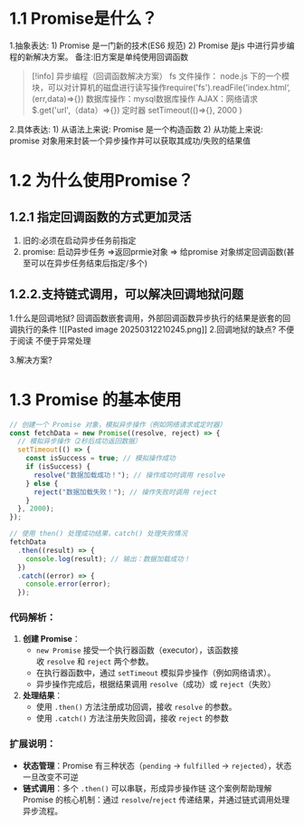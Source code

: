 # 1.1 Promise是什么？

1.抽象表达:
	1) Promise 是一门新的技术(ES6 规范)
	2) Promise 是js 中进行异步编程的新解决方案。 备注:旧方案是单纯使用回调函数
	   
>[!info] 异步编程（回调函数解决方案）
> fs 文件操作： node.js 下的一个模块，可以对计算机的磁盘进行读写操作require('fs').readFile('index.html‘,(err,data)=>{})
> 数据库操作：mysql数据库操作
> AJAX：网络请求 $.get('url',（data）=>{})
> 定时器 setTimeout(()=>{}, 2000 )

2.具体表达:
	1) 从语法上来说: Promise 是一个构造函数
	2) 从功能上来说: promise 对象用来封装一个异步操作并可以获取其成功/失败的结果值


# 1.2 为什么使用Promise？
## 1.2.1 指定回调函数的方式更加灵活
1. 旧的:必须在启动异步任务前指定
2. promise: 启动异步任务 =>返回prmie对象 => 给promise 对象绑定回调函数(甚至可以在异步任务结束后指定/多个)
## 1.2.2.支持链式调用，可以解决回调地狱问题
1.什么是回调地狱?
回调函数嵌套调用，外部回调函数异步执行的结果是嵌套的回调执行的条件
![[Pasted image 20250312210245.png]]
2.回调地狱的缺点?
不便于阅读
不便于异常处理

3.解决方案?

# 1.3 Promise 的基本使用
```js
// 创建一个 Promise 对象，模拟异步操作（例如网络请求或定时器）
const fetchData = new Promise((resolve, reject) => {
  // 模拟异步操作（2秒后成功返回数据）
  setTimeout(() => {
    const isSuccess = true; // 模拟操作成功
    if (isSuccess) {
      resolve("数据加载成功！"); // 操作成功时调用 resolve
    } else {
      reject("数据加载失败！"); // 操作失败时调用 reject
    }
  }, 2000);
});

// 使用 then() 处理成功结果，catch() 处理失败情况
fetchData
  .then((result) => {
    console.log(result); // 输出：数据加载成功！
  })
  .catch((error) => {
    console.error(error);
  });
```

### 代码解析：

1. ​**创建 Promise**：
    - `new Promise` 接受一个执行器函数（executor），该函数接收 `resolve` 和 `reject` 两个参数。
    - 在执行器函数中，通过 `setTimeout` 模拟异步操作（例如网络请求）。
    - 异步操作完成后，根据结果调用 `resolve`（成功）或 `reject`（失败）
2. ​**处理结果**：
    - 使用 `.then()` 方法注册成功回调，接收 `resolve` 的参数。
    - 使用 `.catch()` 方法注册失败回调，接收 `reject` 的参数
### 扩展说明：

- ​**状态管理**：Promise 有三种状态（`pending` → `fulfilled` → `rejected`），状态一旦改变不可逆
- ​**链式调用**：多个 `.then()` 可以串联，形成异步操作链
这个案例帮助理解 Promise 的核心机制：通过 `resolve`/`reject` 传递结果，并通过链式调用处理异步流程。
